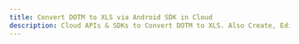 ---title: Convert DOTM to XLS via Android SDK in Clouddescription: Cloud APIs & SDKs to Convert DOTM to XLS. Also Create, Edit & Render Microsoft Word & OpenOffice documents in the Cloud.---